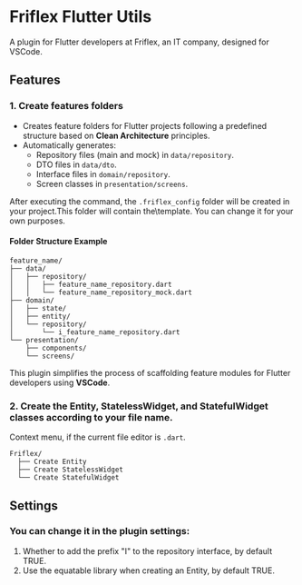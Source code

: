 # Friflex Flutter Utils 

A plugin for Flutter developers at Friflex, an IT company, designed for VSCode.

## Features

### 1. Create features folders
- Creates feature folders for Flutter projects following a predefined structure based on **Clean Architecture** principles.  
- Automatically generates:
  - Repository files (main and mock) in `data/repository`.
  - DTO files in `data/dto`.
  - Interface files in `domain/repository`.
  - Screen classes in `presentation/screens`.

After executing the command, the `.friflex_config` folder will be created in your project.This folder will contain the\template. You can change it for your own purposes.

#### Folder Structure Example
```plaintext
feature_name/
├── data/
│   ├── repository/
│   │   ├── feature_name_repository.dart
│   │   └── feature_name_repository_mock.dart
├── domain/
│   ├── state/
│   ├── entity/
│   └── repository/
│       └── i_feature_name_repository.dart
└── presentation/
    ├── components/
    └── screens/
```

This plugin simplifies the process of scaffolding feature modules for Flutter developers using **VSCode**.

### 2. Create the Entity, StatelessWidget, and StatefulWidget classes according to your file name.
Context menu, if the current file editor is `.dart`.
```plaintext
Friflex/
  ├── Create Entity
  ├── Create StatelessWidget
  └── Create StatefulWidget
```

## Settings
### You can change it in the plugin settings:

1. Whether to add the prefix "I" to the repository interface, by default TRUE.
2. Use the equatable   library when creating an Entity, by default TRUE.